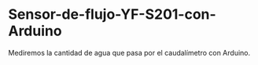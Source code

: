 # Sensor-de-flujo-YF-S201-con-Arduino
Mediremos la cantidad de agua que pasa por el caudalímetro con Arduino.
